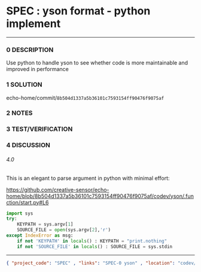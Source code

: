 # SPEC : yson format - python implement
--------------------------------
### 0 DESCRIPTION
Use python to handle yson to see whether code is more maintainable and improved in performance

### 1 SOLUTION

echo-home/commit/```8b504d1337a5b36101c7593154ff90476f9075af```

### 2 NOTES


### 3 TEST/VERIFICATION


### 4 DISCUSSION
###### 4.0
This is an elegant to parse argument in python with minimal effort:

https://github.com/creative-sensor/echo-home/blob/8b504d1337a5b36101c7593154ff90476f9075af/codev/yson/.function/start.py#L6

```python
import sys
try:
    KEYPATH = sys.argv[1]
    SOURCE_FILE = open(sys.argv[2],'r')
except IndexError as msg:
    if not 'KEYPATH' in locals() : KEYPATH = "print.nothing"
    if not 'SOURCE_FILE' in locals() : SOURCE_FILE = sys.stdin 
```


--------------------------------
```json
{ "project_code": "SPEC" , "links": "SPEC-0 yson" , "location": "codev/yson" , "fpoint": "1" }
```
